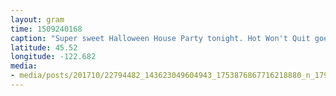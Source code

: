 ```yaml
---
layout: gram
time: 1509240168
caption: "Super sweet Halloween House Party tonight. Hot Won't Quit goes on at 9pm! Come get some. 🤘🏼🎃🤘🏼"
latitude: 45.52
longitude: -122.682
media:
- media/posts/201710/22794482_143623049604943_1753876867716218880_n_17905947856034216.jpg
---
```

